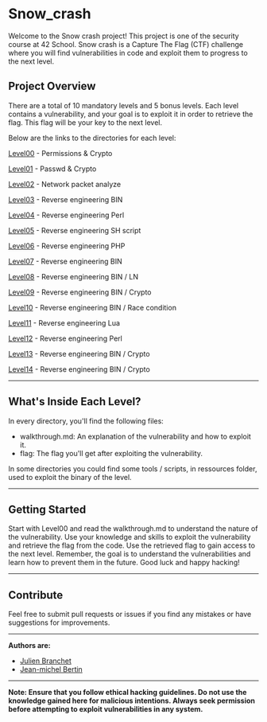 # Snow_crash

Welcome to the Snow crash project! This project is one of the security course at 42 School. Snow crash is a Capture The Flag (CTF) challenge where you will find vulnerabilities in code and exploit them to progress to the next level.

## Project Overview
There are a total of 10 mandatory levels and 5 bonus levels. Each level contains a vulnerability, and your goal is to exploit it in order to retrieve the flag. This flag will be your key to the next level.

Below are the links to the directories for each level:

[Level00](./level00/walkthrough.md) - Permissions & Crypto

[Level01](./level01/walkthrough.md) - Passwd & Crypto

[Level02](./level02/walkthrough.md) - Network packet analyze

[Level03](./level03/walkthrough.md) - Reverse engineering BIN

[Level04](./level04/walkthrough.md) - Reverse engineering Perl

[Level05](./level05/walkthrough.md) - Reverse engineering SH script

[Level06](./level06/walkthrough.md) - Reverse engineering PHP

[Level07](./level07/walkthrough.md) - Reverse engineering BIN

[Level08](./level08/walkthrough.md) - Reverse engineering BIN / LN

[Level09](./level09/walkthrough.md) - Reverse engineering BIN / Crypto

[Level10](./level10/walkthrough.md) - Reverse engineering BIN / Race condition

[Level11](./level11/walkthrough.md) - Reverse engineering Lua

[Level12](./level12/walkthrough.md) - Reverse engineering Perl

[Level13](./level13/walkthrough.md) - Reverse engineering BIN / Crypto

[Level14](./level14/walkthrough.md) - Reverse engineering BIN / Crypto

----

## What's Inside Each Level?
In every directory, you'll find the following files:

- walkthrough.md: An explanation of the vulnerability and how to exploit it.
- flag: The flag you'll get after exploiting the vulnerability.

In some directories you could find some tools / scripts, in ressources folder, used to exploit the binary of the level.

----

## Getting Started
Start with Level00 and read the walkthrough.md to understand the nature of the vulnerability.
Use your knowledge and skills to exploit the vulnerability and retrieve the flag from the code.
Use the retrieved flag to gain access to the next level.
Remember, the goal is to understand the vulnerabilities and learn how to prevent them in the future. Good luck and happy hacking!

----

## Contribute
Feel free to submit pull requests or issues if you find any mistakes or have suggestions for improvements.

----

**Authors are:**
- [Julien Branchet](https://github.com/blablupo)
- [Jean-michel Bertin](https://github.com/jmbertin)

----

**Note: Ensure that you follow ethical hacking guidelines. Do not use the knowledge gained here for malicious intentions. Always seek permission before attempting to exploit vulnerabilities in any system.**
